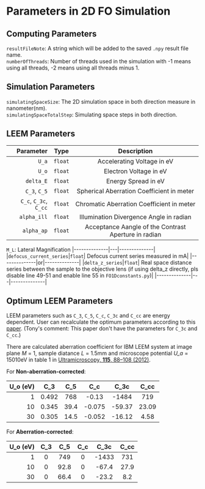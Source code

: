 # Parameters in 2D FO Simulation

## Computing Parameters

`resultFileNote`: A string which will be added to the saved `.npy` result file name.     
`numberOfThreads`: Number of threads used in the simulation with -1 means using all threads, -2 means using all threads minus 1.

## Simulation Parameters
`simulatingSpaceSize`: The 2D simulation space in both direction measure in nanometer(nm).  
`simulatingSpaceTotalStep`: Simulating space steps in both direction.  

## LEEM Parameters
| Parameter | Type   | Description  |
|---:      |:---:  |:---: |
|`U_a`|`float`| Accelerating Voltage in eV|  
|`U_o`|`float`| Electron Voltage in eV|  
|`delta_E`|`float`| Energy Spread in eV|  
|`C_3`, `C_5`|`float`| Spherical Aberration Coefficient in meter|   
|`C_c`, `C_3c`, `C_cc`|`float`| Chromatic Aberration Coefficient in meter|  
|`alpha_ill`|`float`| Illumination Divergence Angle in radian|  
|`alpha_ap`|`float`| Acceptance Aangle of the Contrast Aperture in radian|  
`M_L`: Lateral Magnification
|--------------|---|--------------|  
|`defocus_current_series`|`float`| Defocus current series measured in mA| 
|--------------|or|--------------|
|`delta_z_series`|`float`| Real space distance series between the sample to the objective lens (if using delta_z directly, pls disable line 49-51 and enable line 55 in `FO1Dconstants.py`)|
|--------------|---|--------------|

## Optimum LEEM Parameters

LEEM parameters such as `C_3`, `C_5`, `C_c`, `C_3c` and `C_cc` are energy dependent. User can recalculate the optimum parameters according to this [paper](https://www.sciencedirect.com/science/article/abs/pii/S0304399111002294).
(Tony's comment: This paper don't have the parameters for `C_3c` and `C_cc`.)

There are calculated aberration coefficient for IBM LEEM system at image plane *M* = 1, sample diatance *L* = 1.5mm and microscope potential *U_a* = 15010eV in table 1 in [Ultramicroscopy, **115**, 88–108 (2012)](https://www.sciencedirect.com/science/article/pii/S030439911100266X).

For  **Non-aberration-corrected**:

| U_o (eV) | C_3   | C_5  | C_c    | C_3c   | C_cc  |
|---:      |:---:  |:---: |:---:   |:---:   |:---:  |
| 1        | 0.492 | 768  | -0.13  | -1484  | 719   |
| 10       | 0.345 | 39.4 | -0.075 | -59.37 | 23.09 |
| 30       | 0.305 | 14.5 | -0.052 | -16.12 | 4.58  |

For  **Aberration-corrected**:     

| U_o (eV) | C_3 | C_5  | C_c | C_3c  | C_cc |
|---:      |:---:|:---: |:---:|:---:  |:---: |
| 1        | 0   | 749  | 0   | -1433 | 731  |
| 10       | 0   | 92.8 | 0   | -67.4 | 27.9 |
| 30       | 0   | 66.4 | 0   | -23.2 | 8.2  |


